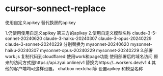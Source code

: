 # cursor-sonnect-replace
使用自定义apikey 替代换房的apikey

1.仍使用使用自定义apikey 第三方的apikey
2.使用自定义模型名称
claude-3-5-sonnet-20240620
claude-3-haiku-20240307
claude-3-opus-20240229
claude-3-sonnet-20240229
分别替换为
mysonnet-20240620
mysonnet-haiku-20240307
mysonnet-opus-20240229
mysonnet-20240229
3.部署work.js 复制代码到cloudflared 使用work和page功能
使用部署后的域名访问 原来的访问方式是https://api.zyai.online/v1
替换为https://**.**.workers.dev/v1
4.其他的客户端均可这样设置。 chatbox nextchat等
设置apikey 和模型名称
